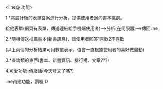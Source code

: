 <line@ 功能></p>
1.*將設計後的表單答案進行分析，提供使用者適向書本挑選。</p>
給他表單(網頁有表單，傳送連結給手機端使用者)-->分析(在伺服器)-->傳回line</p>

2.*隨機傳送推薦書本(新書訊息)，讓使用者回答1喜歡2不喜歡</p>

(以上兩個的分析結果可用數值表示，值會一直根據使用者的喜好做變動)</p>

3.*查詢類的東西(書本、新書資訊、排行榜、文章???)</p>

4.可愛功能-傳廢話(今天發文了嗎?)</p>
line內建功能，讚喔;D</p>

